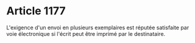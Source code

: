 # Article 1177

L'exigence d'un envoi en plusieurs exemplaires est réputée satisfaite par voie électronique si l'écrit peut être imprimé par le destinataire.
